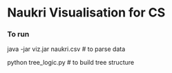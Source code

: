 # Naukri Visualisation for CS

### To run

java -jar viz.jar naukri.csv # to parse data

python tree_logic.py # to build tree structure
